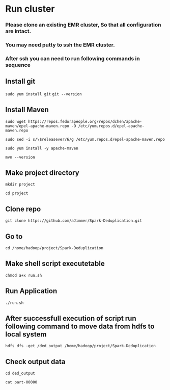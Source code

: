 # Run cluster

### Please clone an existing EMR cluster, So that all configuration are intact.
### You may need putty to ssh the EMR cluster. 
### After ssh you can need to run following commands in sequence

## Install git

`sudo yum install git`
`git --version`

## Install Maven

`sudo wget https://repos.fedorapeople.org/repos/dchen/apache-maven/epel-apache-maven.repo -O /etc/yum.repos.d/epel-apache-maven.repo`

`sudo sed -i s/\$releasever/6/g /etc/yum.repos.d/epel-apache-maven.repo`

`sudo yum install -y apache-maven`

`mvn --version`


## Make project directory

`mkdir project`

`cd project`



## Clone repo

`git clone https://github.com/aJimmer/Spark-Deduplication.git`

## Go to

`cd /home/hadoop/project/Spark-Deduplication`



## Make shell script executetable

`chmod a+x run.sh`

## Run Application

`./run.sh`

## After successfull execution of script run following command to move data from hdfs to local system

`hdfs dfs -get /ded_output /home/hadoop/project/Spark-Deduplication`

## Check output data
`cd ded_output`

`cat part-00000`